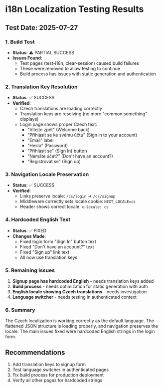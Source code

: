 # i18n Localization Testing Results

## Test Date: 2025-07-27

### 1. Build Test
- **Status**: ⚠️ PARTIAL SUCCESS
- **Issues Found**: 
  - Test pages (test-i18n, clear-session) caused build failures
  - These were removed to allow testing to continue
  - Build process has issues with static generation and authentication

### 2. Translation Key Resolution
- **Status**: ✅ SUCCESS
- **Verified**:
  - Czech translations are loading correctly
  - Translation keys are resolving (no more "common.something" displays)
  - Login page shows proper Czech text:
    - "Vítejte zpět" (Welcome back)
    - "Přihlásit se ke svému účtu" (Sign in to your account)
    - "Email" label
    - "Heslo" (Password)
    - "Přihlásit se" (Sign In) button
    - "Nemáte účet?" (Don't have an account?)
    - "Registrovat se" (Sign up)

### 3. Navigation Locale Preservation
- **Status**: ✅ SUCCESS
- **Verified**:
  - Links preserve locale: `/cs/login` → `/cs/signup`
  - Middleware correctly sets locale cookie: `NEXT_LOCALE=cs`
  - Header shows correct locale: `x-locale: cs`

### 4. Hardcoded English Text
- **Status**: ✅ FIXED
- **Changes Made**:
  - Fixed login form "Sign In" button text
  - Fixed "Don't have an account?" text
  - Fixed "Sign up" link text
  - All now use translation keys

### 5. Remaining Issues
1. **Signup page has hardcoded English** - needs translation keys added
2. **Build process** - needs optimization for static generation with auth
3. **English locale showing Czech translations** - needs investigation
4. **Language switcher** - needs testing in authenticated context

### 6. Summary
The Czech localization is working correctly as the default language. The flattened JSON structure is loading properly, and navigation preserves the locale. The main issues fixed were hardcoded English strings in the login form.

## Recommendations
1. Add translation keys to signup form
2. Test language switcher in authenticated pages
3. Fix build process for production deployment
4. Verify all other pages for hardcoded strings